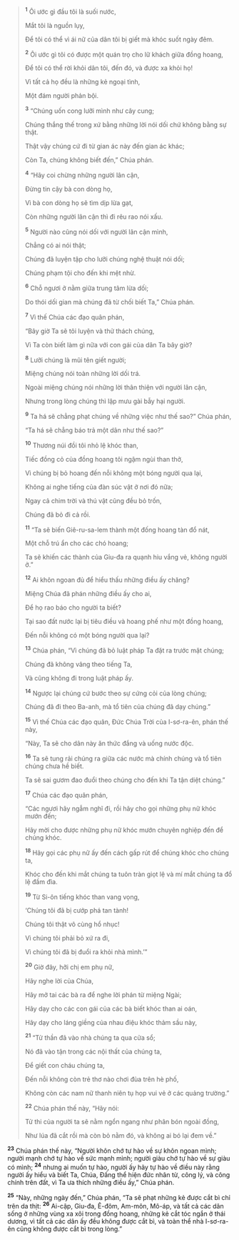 > <sup><b>1</b></sup> Ôi ước gì đầu tôi là suối nước,
> 
> Mắt tôi là nguồn lụy,
> 
> Ðể tôi có thể vì ái nữ của dân tôi bị giết mà khóc suốt ngày đêm.
> 
> <sup><b>2</b></sup> Ôi ước gì tôi có được một quán trọ cho lữ khách giữa đồng hoang,
> 
> Ðể tôi có thể rời khỏi dân tôi, đến đó, và được xa khỏi họ!
> 
> Vì tất cả họ đều là những kẻ ngoại tình,
> 
> Một đám người phản bội.
>
> <sup><b>3</b></sup> “Chúng uốn cong lưỡi mình như cây cung;
> 
> Chúng thắng thế trong xứ bằng những lời nói dối chứ không bằng sự thật.
> 
> Thật vậy chúng cứ đi từ gian ác này đến gian ác khác;
> 
> Còn Ta, chúng không biết đến,” Chúa phán.
> 
> <sup><b>4</b></sup> “Hãy coi chừng những người lân cận,
> 
> Ðừng tin cậy bà con dòng họ,
> 
> Vì bà con dòng họ sẽ tìm dịp lừa gạt,
> 
> Còn những người lân cận thì đi rêu rao nói xấu.
> 
> <sup><b>5</b></sup> Người nào cũng nói dối với người lân cận mình,
> 
> Chẳng có ai nói thật;
> 
> Chúng đã luyện tập cho lưỡi chúng nghệ thuật nói dối;
> 
> Chúng phạm tội cho đến khi mệt nhừ.
> 
> <sup><b>6</b></sup> Chỗ ngươi ở nằm giữa trung tâm lừa dối;
> 
> Do thói dối gian mà chúng đã từ chối biết Ta,” Chúa phán.
> 
> <sup><b>7</b></sup> Vì thế Chúa các đạo quân phán,
> 
> “Bây giờ Ta sẽ tôi luyện và thử thách chúng,
> 
> Vì Ta còn biết làm gì nữa với con gái của dân Ta bây giờ?
> 
> <sup><b>8</b></sup> Lưỡi chúng là mũi tên giết người;
> 
> Miệng chúng nói toàn những lời dối trá.
> 
> Ngoài miệng chúng nói những lời thân thiện với người lân cận,
> 
> Nhưng trong lòng chúng thì lập mưu gài bẫy hại người.
> 
> <sup><b>9</b></sup> Ta há sẽ chẳng phạt chúng về những việc như thế sao?” Chúa phán,
> 
> “Ta há sẽ chẳng báo trả một dân như thế sao?”
>
> <sup><b>10</b></sup> Thương núi đồi tôi nhỏ lệ khóc than,
> 
> Tiếc đồng cỏ của đồng hoang tôi ngậm ngùi than thở,
> 
> Vì chúng bị bỏ hoang đến nỗi không một bóng người qua lại,
> 
> Không ai nghe tiếng của đàn súc vật ở nơi đó nữa;
> 
> Ngay cả chim trời và thú vật cũng đều bỏ trốn,
> 
> Chúng đã bỏ đi cả rồi.
>
> <sup><b>11</b></sup> “Ta sẽ biến Giê-ru-sa-lem thành một đống hoang tàn đổ nát,
> 
> Một chỗ trú ẩn cho các chó hoang;
> 
> Ta sẽ khiến các thành của Giu-đa ra quạnh hiu vắng vẻ, không người ở.”
>
> <sup><b>12</b></sup> Ai khôn ngoan đủ để hiểu thấu những điều ấy chăng?
> 
> Miệng Chúa đã phán những điều ấy cho ai,
> 
> Ðể họ rao báo cho người ta biết?
> 
> Tại sao đất nước lại bị tiêu điều và hoang phế như một đồng hoang,
> 
> Ðến nỗi không có một bóng người qua lại?
>
> <sup><b>13</b></sup> Chúa phán, “Vì chúng đã bỏ luật pháp Ta đặt ra trước mặt chúng;
> 
> Chúng đã không vâng theo tiếng Ta,
> 
> Và cũng không đi trong luật pháp ấy.
> 
> <sup><b>14</b></sup> Ngược lại chúng cứ bước theo sự cứng cỏi của lòng chúng;
> 
> Chúng đã đi theo Ba-anh, mà tổ tiên của chúng đã dạy chúng.”
> 
> <sup><b>15</b></sup> Vì thế Chúa các đạo quân, Ðức Chúa Trời của I-sơ-ra-ên, phán thế này,
> 
> “Này, Ta sẽ cho dân này ăn thức đắng và uống nước độc.
> 
> <sup><b>16</b></sup> Ta sẽ tung rải chúng ra giữa các nước mà chính chúng và tổ tiên chúng chưa hề biết.
> 
> Ta sẽ sai gươm đao đuổi theo chúng cho đến khi Ta tận diệt chúng.”
> 
> <sup><b>17</b></sup> Chúa các đạo quân phán,
> 
> “Các ngươi hãy ngẫm nghĩ đi, rồi hãy cho gọi những phụ nữ khóc mướn đến;
> 
> Hãy mời cho được những phụ nữ khóc mướn chuyên nghiệp đến để chúng khóc.
> 
> <sup><b>18</b></sup> Hãy gọi các phụ nữ ấy đến cách gấp rút để chúng khóc cho chúng ta,
> 
> Khóc cho đến khi mắt chúng ta tuôn tràn giọt lệ và mí mắt chúng ta đổ lệ đầm đìa.
> 
> <sup><b>19</b></sup> Từ Si-ôn tiếng khóc than vang vọng,
> 
> ‘Chúng tôi đã bị cướp phá tan tành!
> 
> Chúng tôi thật vô cùng hổ nhục!
> 
> Vì chúng tôi phải bỏ xứ ra đi,
> 
> Vì chúng tôi đã bị đuổi ra khỏi nhà mình.’”
>
> <sup><b>20</b></sup> Giờ đây, hỡi chị em phụ nữ,
> 
> Hãy nghe lời của Chúa,
> 
> Hãy mở tai các bà ra để nghe lời phán từ miệng Ngài;
> 
> Hãy dạy cho các con gái của các bà biết khóc than ai oán,
> 
> Hãy dạy cho láng giềng của nhau điệu khóc thảm sầu này,
> 
> <sup><b>21</b></sup> “Tử thần đã vào nhà chúng ta qua cửa sổ;
> 
> Nó đã vào tận trong các nội thất của chúng ta,
> 
> Ðể giết con cháu chúng ta,
> 
> Ðến nỗi không còn trẻ thơ nào chơi đùa trên hè phố,
> 
> Không còn các nam nữ thanh niên tụ họp vui vẻ ở các quảng trường.”
> 
> <sup><b>22</b></sup> Chúa phán thế này, “Hãy nói:
> 
> Tử thi của người ta sẽ nằm ngổn ngang như phân bón ngoài đồng,
> 
> Như lúa đã cắt rồi mà còn bỏ nằm đó, và không ai bó lại đem về.”

<sup><b>23</b></sup> Chúa phán thế này, “Người khôn chớ tự hào về sự khôn ngoan mình; người mạnh chớ tự hào về sức mạnh mình; người giàu chớ tự hào về sự giàu có mình; <sup><b>24</b></sup> nhưng ai muốn tự hào, người ấy hãy tự hào về điều này rằng người ấy hiểu và biết Ta, Chúa, Ðấng thể hiện đức nhân từ, công lý, và công chính trên đất, vì Ta ưa thích những điều ấy,” Chúa phán.

<sup><b>25</b></sup> “Này, những ngày đến,” Chúa phán, “Ta sẽ phạt những kẻ được cắt bì chỉ trên da thịt: <sup><b>26</b></sup> Ai-cập, Giu-đa, Ê-đôm, Am-môn, Mô-áp, và tất cả các dân sống ở những vùng xa xôi trong đồng hoang, những kẻ cắt tóc ngắn ở thái dương, vì tất cả các dân ấy đều không được cắt bì, và toàn thể nhà I-sơ-ra-ên cũng không được cắt bì trong lòng.”